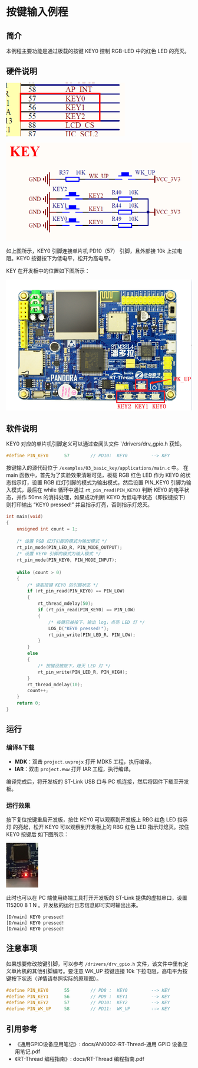 # 按键输入例程

## 简介

本例程主要功能是通过板载的按键 KEY0 控制 RGB-LED 中的红色 LED 的亮灭。

## 硬件说明

![KEY 连接单片机引脚](../../docs/figures/03_basic_key/key.png)

![KEY 电路原理图](../../docs/figures/03_basic_key/key_1.png)

如上图所示，KEY0 引脚连接单片机 PD10（57） 引脚，且外部接 10k 上拉电阻。KEY0 按键按下为低电平，松开为高电平。

KEY 在开发板中的位置如下图所示：

![按键位置](../../docs/figures/03_basic_key/obj.png)

## 软件说明

KEY0 对应的单片机引脚定义可以通过查阅头文件 `/drivers/drv_gpio.h 获知。

```c
#define PIN_KEY0      57        // PD10:  KEY0         --> KEY
```

按键输入的源代码位于 `/examples/03_basic_key/applications/main.c` 中。
在 main 函数中，首先为了实验效果清晰可见，板载 RGB 红色 LED 作为 KEY0 的状态指示灯，设置 RGB 红灯引脚的模式为输出模式，然后设置 PIN_KEY0 引脚为输入模式，最后在 while 循环中通过 `rt_pin_read(PIN_KEY0)` 判断 KEY0 的电平状态，并作 50ms 的消抖处理，如果成功判断 KEY0 为低电平状态（即按键按下）则打印输出 “KEY0 pressed!” 并且指示灯亮，否则指示灯熄灭。 

```c
int main(void)
{
    unsigned int count = 1;

    /* 设置 RGB 红灯引脚的模式为输出模式 */
    rt_pin_mode(PIN_LED_R, PIN_MODE_OUTPUT);
    /* 设置 KEY0 引脚的模式为输入模式 */
    rt_pin_mode(PIN_KEY0, PIN_MODE_INPUT);

    while (count > 0)
    {
        /* 读取按键 KEY0 的引脚状态 */
        if (rt_pin_read(PIN_KEY0) == PIN_LOW)
        {
            rt_thread_mdelay(50);
            if (rt_pin_read(PIN_KEY0) == PIN_LOW)
            {
                /* 按键已被按下，输出 log，点亮 LED 灯 */
                LOG_D("KEY0 pressed!");
                rt_pin_write(PIN_LED_R, PIN_LOW);
            }
        }
        else
        {
            /* 按键没被按下，熄灭 LED 灯 */
            rt_pin_write(PIN_LED_R, PIN_HIGH);
        }
        rt_thread_mdelay(10);
        count++;
    }
    return 0;
}
```

## 运行

### 编译&下载

- **MDK**：双击 `project.uvprojx` 打开 MDK5 工程，执行编译。
- **IAR**：双击 `project.eww` 打开 IAR 工程，执行编译。

编译完成后，将开发板的 ST-Link USB 口与 PC 机连接，然后将固件下载至开发板。

### 运行效果

按下复位按键重启开发板，按住 KEY0 可以观察到开发板上 RBG 红色 LED 指示灯 的亮起，松开 KEY0 可以观察到开发板上的 RBG 红色 LED 指示灯熄灭。按住 KEY0 按键后 如下图所示：

![按住 KEY0 红灯亮起](../../docs/figures/03_basic_key/red.jpg)

此时也可以在 PC 端使用终端工具打开开发板的 ST-Link 提供的虚拟串口，设置 115200 8 1 N 。开发板的运行日志信息即可实时输出出来。

```shell
[D/main] KEY0 pressed!
[D/main] KEY0 pressed!
[D/main] KEY0 pressed!
```

## 注意事项

如果想要修改按键引脚，可以参考 `/drivers/drv_gpio.h` 文件，该文件中里有定义单片机的其他引脚编号。要注意 WK_UP 按键连接 10k 下拉电阻，高电平为按键按下状态（详情请参照实际的原理图）。

```c
#define PIN_KEY0      55        // PD8 :  KEY0         --> KEY
#define PIN_KEY1      56        // PD9 :  KEY1         --> KEY
#define PIN_KEY2      57        // PD10:  KEY2         --> KEY
#define PIN_WK_UP     58        // PD11:  WK_UP        --> KEY
```

## 引用参考

- 《通用GPIO设备应用笔记》: docs/AN0002-RT-Thread-通用 GPIO 设备应用笔记.pdf
- 《RT-Thread 编程指南》: docs/RT-Thread 编程指南.pdf